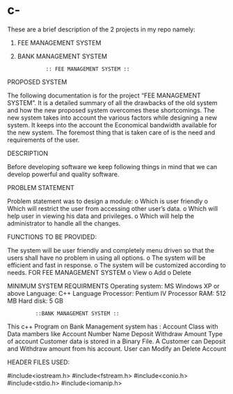 # c- 
These are a brief description of the 2 projects in my repo namely:
1. FEE MANAGEMENT SYSTEM
2. BANK MANAGEMENT SYSTEM
                 
                 
                :: FEE MANAGEMENT SYSTEM ::
PROPOSED SYSTEM

The following documentation is for the  project “FEE MANAGEMENT SYSTEM”. It is a detailed summary of all the drawbacks of the old system and how the new proposed system overcomes these shortcomings. The new system takes into account the various factors while designing a new system. It keeps into the account the Economical bandwidth available for the new system. The foremost thing that is taken care of is the need and requirements of the user.

DESCRIPTION

Before developing software we keep following things in mind that we can develop powerful and quality software.

PROBLEM STATEMENT

Problem statement was to design a module:
o	Which is user friendly
o	Which will restrict the user from accessing other user’s data.
o	Which will help user in viewing his data and privileges.
o	Which will help the administrator to handle all the changes.

FUNCTIONS TO BE PROVIDED:

The system will be user friendly and completely menu driven so that the users shall have no problem in using all options.
o	The system will be efficient and fast in response.
o	The system will be customized according to needs.
FOR FEE MANAGEMENT SYSTEM
o	View 
o	Add 
o	Delete


MINIMUM SYSTEM REQUIRMENTS
Operating system:	MS Windows XP or above
Language: C++ Language
Processor: Pentium IV Processor
RAM: 512 MB
Hard disk: 5 GB
 
             ::BANK MANAGEMENT SYSTEM ::

This c++ Program on Bank Management system has :
Account Class with
Data mambers like
Account Number
Name
Deposit
Withdraw Amount
Type of account
Customer data is stored in a Binary File. A Customer can Deposit and Withdraw amount from his account. User can Modify an Delete Account

HEADER FILES USED:

#include<iostream.h>
#include<fstream.h>
#include<conio.h>
#include<stdio.h>
#include<iomanip.h>

